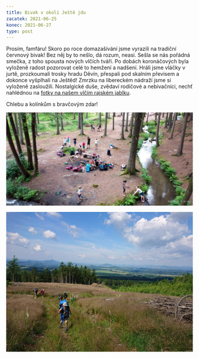 ```yaml
---
title: Bivak v okolí Ještě jdu
zacatek: 2021-06-25
konec: 2021-06-27
type: post
---
```

Prosím, famfáru! Skoro po roce domazašívání jsme vyrazili na tradiční červnový bivak! Bez něj by to nešlo, dá rozum, neasi. Sešla se nás pořádná smečka, z toho spousta nových vlčích tváří. Po dobách koronáčových byla vyloženě radost pozorovat celé to hemžení a nadšení. Hráli jsme vláčky v jurtě, prozkoumali trosky hradu Děvín, přespali pod skalním převisem a dokonce vyšplhali na Ještěd! Zmrzku na libereckém nádraží jsme si vyloženě zasloužili. Nostalgické duše, zvědaví rodičové a nebivačníci, nechť nahlédnou na [fotky na našem vlčím rajském jablku](https://eu.zonerama.com/vlci-keblany/1303470?secret=R29V8G02MMYv0gPl94klH1g49&count=46).

Chlebu a kolínkům s bravčovým zdar!

![](bivak3.jpg)

![](bivak2.jpg)